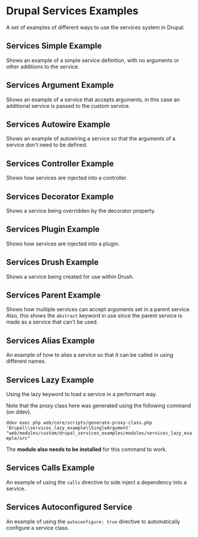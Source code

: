 # Drupal Services Examples

A set of examples of different ways to use the services system in Drupal.

## Services Simple Example

Shows an example of a simple service definition, with no arguments or other
additions to the service.

## Services Argument Example

Shows an example of a service that accepts arguments, in this case an
additional service is passed to the custom service.

## Services Autowire Example

Shows an example of autowiring a service so that the arguments of a service
don't need to be defined.

## Services Controller Example

Shows how services are injected into a controller.

## Services Decorator Example

Shows a service being overridden by the decorator property.

## Services Plugin Example

Shows how services are injected into a plugin.

## Services Drush Example

Shows a service being created for use within Drush.

## Services Parent Example

Shows how multiple services can accept arguments set in a parent service. Also,
this shows the `abstract` keyword in use since the parent service is made as a
service that can't be used.

## Services Alias Example

An example of how to alias a service so that it can be called in using different
names.

## Services Lazy Example

Using the lazy keyword to load a service in a performant way.

Note that the proxy class here was generated using the following command
(on ddev).

`ddev exec php web/core/scripts/generate-proxy-class.php
'Drupal\\services_lazy_example\\SingleArgument'
"web/modules/custom/drupal_services_examples/modules/services_lazy_example/src"`

The __module also needs to be installed__ for this command to work.

## Services Calls Example

An example of using the `calls` directive to side inject a dependency into a
service.

## Services Autoconfigured Service

An example of using the `autoconfigure: true` directive to automatically
configure a service class.
